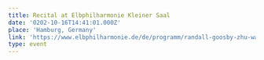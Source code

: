 ```yaml
---
title: Recital at Elbphilharmonie Kleiner Saal
date: '0202-10-16T14:41:01.000Z'
place: 'Hamburg, Germany'
link: 'https://www.elbphilharmonie.de/de/programm/randall-goosby-zhu-wang/20274'
type: event
---
```



